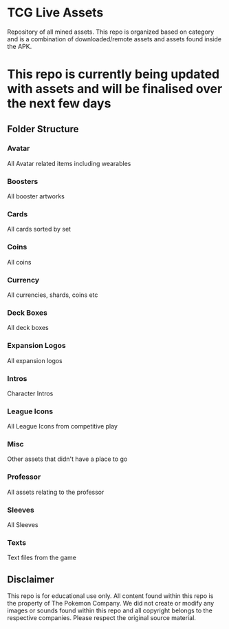 # TCG Live Assets

Repository of all mined assets. This repo is organized based on category and is a combination of downloaded/remote assets and assets found inside the APK.

# This repo is currently being updated with assets and will be finalised over the next few days

## Folder Structure

### Avatar

All Avatar related items including wearables

### Boosters

All booster artworks

### Cards

All cards sorted by set 

### Coins

All coins

### Currency

All currencies, shards, coins etc

### Deck Boxes

All deck boxes

### Expansion Logos

All expansion logos

### Intros

Character Intros

###  League Icons

All League Icons from competitive play

### Misc

Other assets that didn't have a place to go

### Professor

All assets relating to the professor

### Sleeves

All Sleeves

### Texts

Text files from the game

## Disclaimer

This repo is for educational use only. All content found within this repo is the property of The Pokemon Company. We did not create or modify any images or sounds found within this repo and all copyright belongs to the respective companies. Please respect the original source material.
